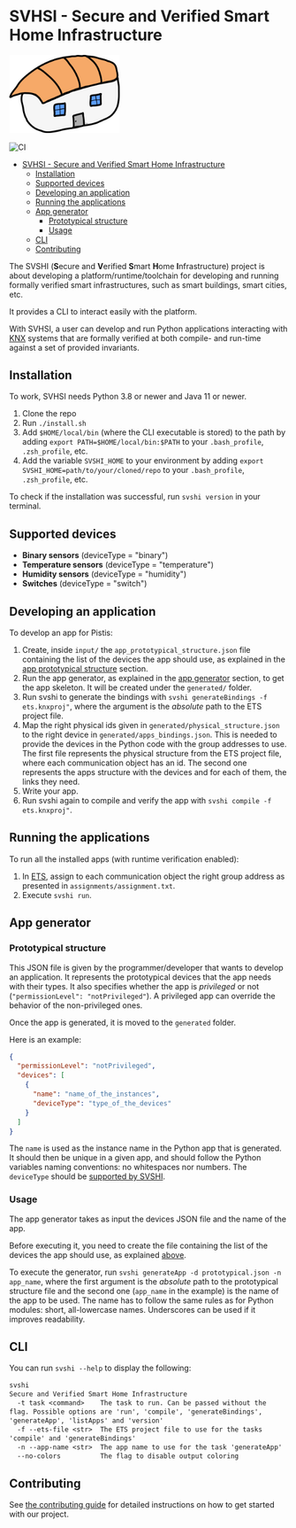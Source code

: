# SVHSI - Secure and Verified Smart Home Infrastructure

<img src="logo.png" alt="logo" width="200"/>

![CI](https://github.com/dslab-epfl/smartinfra/actions/workflows/ci.yml/badge.svg)

- [SVHSI - Secure and Verified Smart Home Infrastructure](#svhsi---secure-and-verified-smart-home-infrastructure)
  - [Installation](#installation)
  - [Supported devices](#supported-devices)
  - [Developing an application](#developing-an-application)
  - [Running the applications](#running-the-applications)
  - [App generator](#app-generator)
    - [Prototypical structure](#prototypical-structure)
    - [Usage](#usage)
  - [CLI](#cli)
  - [Contributing](#contributing)

The SVSHI (**S**ecure and **V**erified **S**mart **H**ome **I**nfrastructure) project is about developing a platform/runtime/toolchain for developing and running formally verified smart infrastructures, such as smart buildings, smart cities, etc.

It provides a CLI to interact easily with the platform.

With SVHSI, a user can develop and run Python applications interacting with [KNX](https://www.knx.org/knx-en/for-professionals/index.php) systems that are formally verified at both compile- and run-time against a set of provided invariants.

## Installation

To work, SVHSI needs Python 3.8 or newer and Java 11 or newer.

1. Clone the repo
2. Run `./install.sh`
3. Add `$HOME/local/bin` (where the CLI executable is stored) to the path by adding `export PATH=$HOME/local/bin:$PATH` to your `.bash_profile`, `.zsh_profile`, etc.
4. Add the variable `SVSHI_HOME` to your environment by adding `export SVSHI_HOME=path/to/your/cloned/repo` to your `.bash_profile`, `.zsh_profile`, etc.

To check if the installation was successful, run `svshi version` in your terminal.

## Supported devices

- **Binary sensors** (deviceType = "binary")
- **Temperature sensors** (deviceType = "temperature")
- **Humidity sensors** (deviceType = "humidity")
- **Switches** (deviceType = "switch")

## Developing an application

To develop an app for Pistis:

1. Create, inside `input/` the `app_prototypical_structure.json` file containing the list of the devices the app should use, as explained in the [app prototypical structure](#prototypical-structure) section.
2. Run the app generator, as explained in the [app generator](#app-generator) section, to get the app skeleton. It will be created under the `generated/` folder.
3. Run svshi to generate the bindings with `svshi generateBindings -f ets.knxproj"`, where the argument is the _absolute_ path to the ETS project file.
4. Map the right physical ids given in `generated/physical_structure.json` to the right device in `generated/apps_bindings.json`. This is needed to provide the devices in the Python code with the group addresses to use. The first file represents the physical structure from the ETS project file, where each communication object has an id. The second one represents the apps structure with the devices and for each of them, the links they need.
5. Write your app.
6. Run svshi again to compile and verify the app with `svshi compile -f ets.knxproj"`.

## Running the applications

To run all the installed apps (with runtime verification enabled):

1. In [ETS](https://www.knx.org/knx-en/for-professionals/software/ets-professional/), assign to each communication object the right group address as presented in `assignments/assignment.txt`.
2. Execute `svshi run`.

## App generator

### Prototypical structure

This JSON file is given by the programmer/developer that wants to develop an application. It represents the prototypical devices that the app needs with their types. It also specifies whether the app is _privileged_ or not (`"permissionLevel": "notPrivileged"`). A privileged app can override the behavior of the non-privileged ones.

Once the app is generated, it is moved to the `generated` folder.

Here is an example:

```json
{
  "permissionLevel": "notPrivileged",
  "devices": [
    {
      "name": "name_of_the_instances",
      "deviceType": "type_of_the_devices"
    }
  ]
}
```

The `name` is used as the instance name in the Python app that is generated. It should then be unique in a given app, and should follow the Python variables naming conventions: no whitespaces nor numbers.
The `deviceType` should be [supported by SVSHI](#supported-devices).

### Usage

The app generator takes as input the devices JSON file and the name of the app.

Before executing it, you need to create the file containing the list of the devices the app should use, as explained [above](#prototypical-structure).

To execute the generator, run `svshi generateApp -d prototypical.json -n app_name`, where the first argument is the _absolute_ path to the prototypical structure file and the second one (`app_name` in the example) is the name of the app to be used. The name has to follow the same rules as for Python modules: short, all-lowercase names. Underscores can be used if it improves readability.

## CLI

You can run `svshi --help` to display the following:

```
svshi
Secure and Verified Smart Home Infrastructure
  -t task <command>    The task to run. Can be passed without the flag. Possible options are 'run', 'compile', 'generateBindings', 'generateApp', 'listApps' and 'version'
  -f --ets-file <str>  The ETS project file to use for the tasks 'compile' and 'generateBindings'
  -n --app-name <str>  The app name to use for the task 'generateApp'
  --no-colors          The flag to disable output coloring
```

## Contributing

See [the contributing guide](/CONTRIBUTING.md) for detailed instructions on how to get started with our project.
